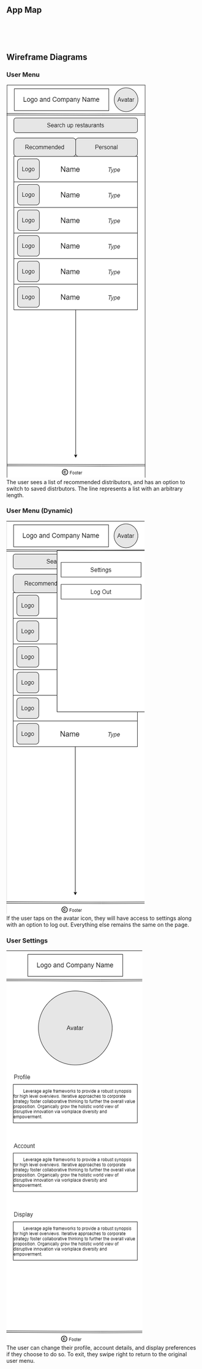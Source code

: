 ## App Map
<br/>
<br/>
<br/>

## Wireframe Diagrams

### User Menu
![User Menu](ux-design/usermenu.png) <br/>
The user sees a list of recommended distributors, and has an option to switch to saved distrbutors. The line represents a list with an arbitrary length.

### User Menu (Dynamic)
![User Menu (Dynamic)](ux-design/usermenu-dynamic.png) <br/>
If the user taps on the avatar icon, they will have access to settings along with an option to log out. Everything else remains the same on the page.

### User Settings
![User Settings](ux-design/usersettings.png) <br/>
The user can change their profile, account details, and display preferences if they choose to do so. To exit, they swipe right to return to the original user menu.